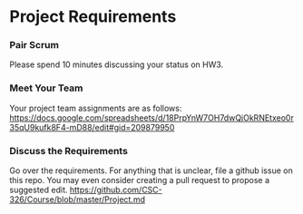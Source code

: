 # Project Requirements

### Pair Scrum

Please spend 10 minutes discussing your status on HW3.

### Meet Your Team

Your project team assignments are as follows:
https://docs.google.com/spreadsheets/d/18PrpYnW7OH7dwQjOkRNEtxeo0r35qU9kufk8F4-mD88/edit#gid=209879950

### Discuss the Requirements

Go over the requirements. For anything that is unclear, file a github issue on this repo.
You may even consider creating a pull request to propose a suggested edit.
https://github.com/CSC-326/Course/blob/master/Project.md

